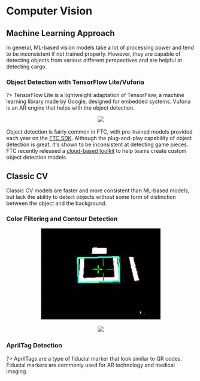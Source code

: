 # Computer Vision

## Machine Learning Approach

In general, ML-based vision models take a lot of processing power and tend to be inconsistent if not trained properly. However, they are capable of detecting objects from various different perspectives and are helpful at detecting cargo.

### Object Detection with TensorFlow Lite/Vuforia

?> TensorFlow Lite is a lightweight adaptation of TensorFlow, a machine learning library made by Google, designed for embedded systems. Vuforia is an AR engine that helps with the object detection.

<p align="center">
  <img src="https://raw.githubusercontent.com/wiki/WestsideRobotics/FTC-training/Images/010-TFOD-Cube-Duck-crop-2.png" />
</p>

Object detection is fairly common in FTC, with pre-trained models provided each year on the [FTC SDK](https://github.com/FIRST-Tech-Challenge/FtcRobotController). Although the plug-and-play capability of object detection is great, it's shown to be inconsistent at detecting game pieces. FTC recently released a [cloud-based toolkit](https://ftc-ml.firstinspires.org/) to help teams create custom object detection models.

## Classic CV

Classic CV models are faster and more consistent than ML-based models, but lack the ability to detect objects without some form of distinction between the object and the background.

### Color Filtering and Contour Detection

<p align="center">
  <img src="../assets/contour.png" />
</p>

<p align="center">
  <img src="https://docs.limelightvision.io/en/latest/_images/CS_aim_limelight_mounted.JPG" />
</p>

### AprilTag Detection

?> AprilTags are a type of fiducial marker that look similar to QR codes. Fiducial markers are commonly used for AR technology and medical imaging.